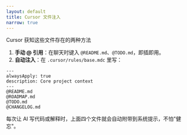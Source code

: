 ```yaml
---
layout: default
title: Cursor 文件注入
narrow: true
---
```


Cursor 获知这些文件存在的两种方法

1. **手动 @ 引用**：在聊天时键入 `@README.md`、`@TODO.md`，即插即用。
2. **自动注入**：在 `.cursor/rules/base.mdc` 里写：

```mdc
---
alwaysApply: true
description: Core project context
---
@README.md
@ROADMAP.md
@TODO.md
@CHANGELOG.md
```

每次让 AI 写代码或解释时，上面四个文件就会自动附带到系统提示，不怕"健忘"。
